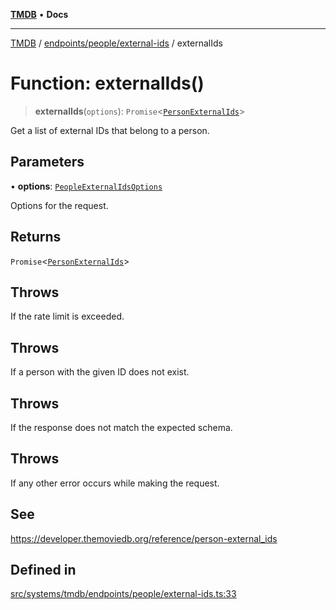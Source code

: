 [**TMDB**](../../../../README.md) • **Docs**

***

[TMDB](../../../../README.md) / [endpoints/people/external-ids](../README.md) / externalIds

# Function: externalIds()

> **externalIds**(`options`): `Promise`\<[`PersonExternalIds`](../../../../structs/Schemas/type-aliases/PersonExternalIds.md)\>

Get a list of external IDs that belong to a person.

## Parameters

• **options**: [`PeopleExternalIdsOptions`](../type-aliases/PeopleExternalIdsOptions.md)

Options for the request.

## Returns

`Promise`\<[`PersonExternalIds`](../../../../structs/Schemas/type-aliases/PersonExternalIds.md)\>

## Throws

If the rate limit is exceeded.

## Throws

If a person with the given ID does not exist.

## Throws

If the response does not match the expected schema.

## Throws

If any other error occurs while making the request.

## See

https://developer.themoviedb.org/reference/person-external_ids

## Defined in

[src/systems/tmdb/endpoints/people/external-ids.ts:33](https://github.com/Norviah/media-hub/blob/b0accce5c447ccf1a18696f3cb0baef1f5bd16be/src/systems/tmdb/endpoints/people/external-ids.ts#L33)
